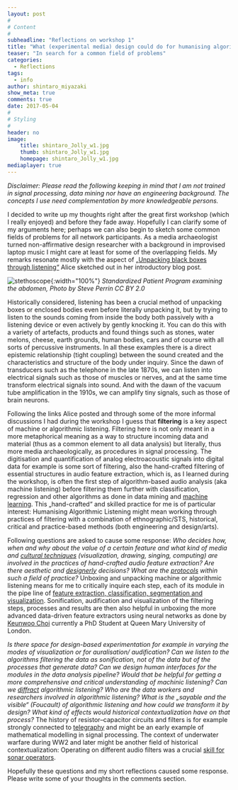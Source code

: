 ```yaml
---
layout: post
#
# Content
#
subheadline: "Reflections on workshop 1"
title: "What (experimental media) design could do for humanising algorithmic listening"
teaser: "In search for a common field of problems"
categories:
  - Reflections
tags:
  - info
author: shintaro_miyazaki
show_meta: true
comments: true
date: 2017-05-04
#
# Styling
#
header: no
image:
    title: shintaro_Jolly_w1.jpg
    thumb: shintaro_Jolly_w1.jpg
    homepage: shintaro_Jolly_w1.jpg
mediaplayer: true
---
```


*Disclaimer: Please read the following keeping in mind that I am not trained in signal processing, data mining nor have an engineering background. The concepts I use need complementation by more knowledgeable persons.*

I decided to write up my thoughts right after the great first workshop (which I really enjoyed) and before they fade away. Hopefully I can clarify some of my arguments here; perhaps we can also begin to sketch some common fields of problems for all network participants. As a media archaeologist turned non-affirmative design researcher with a background in improvised laptop music I might care at least for some of the overlapping fields. My remarks resonate mostly with the aspect of [„Unpacking black boxes through listening“](http://www.algorithmiclistening.org/introductions/distantlistening/) Alice sketched out in her introductory blog post.

![stethoscope](https://upload.wikimedia.org/wikipedia/commons/6/6d/Standardized-Patient-Program-examining-t_he-abdomen.jpg){:width="100%"}   *Standardized Patient Program examining the abdomen, Photo by Steve Perrin CC BY 2.0*


Historically considered, listening has been a crucial method of unpacking boxes or enclosed bodies even before literally unpacking it, but by trying to listen to the sounds coming from inside the body both passively with a listening device or even actively by gently knocking it. You can do this with a variety of artefacts, products and found things such as stones, water melons, cheese, earth grounds, human bodies, cars and of course with all sorts of percussive instruments. In all these examples there is a direct epistemic relationship (tight coupling) between the sound created and the characteristics and structure of the body under inquiry. Since the dawn of transducers such as the telephone in the late 1870s, we can listen into electrical signals such as those of muscles or nerves, and at the same time transform electrical signals into sound. And with the dawn of the vacuum tube amplification in the 1910s, we can amplify tiny signals, such as those of brain neurons.

Following the links Alice posted and through some of the more informal discussions I had during the workshop I guess that **filtering** is a key aspect of machine or algorithmic listening. Filtering here is not only meant in a more metaphorical meaning as a way to structure incoming data and material (thus as a common element to all data analysis) but  literally, thus more media archaeologically, as procedures in signal processing. The digitisation and quantification of analog electroacoustic signals into digital data for example is some sort of filtering, also the hand-crafted filtering of essential structures in audio feature extraction, which is, as I learned during the workshop, is often the first step of algorithm-based audio analysis (aka machine listening) before filtering them further with classification, regression and other algorithms as done in data mining and [machine learning](https://en.wikipedia.org/wiki/Machine_learning). This „hand-crafted“ and skilled practice for me is of particular interest: Humanising Algorithmic Listening might mean working through practices of filtering with a combination of ethnographic/STS, historical, critical and practice-based methods (both engineering and design/arts).

Following questions are asked to cause some response: *Who decides how, when and why about the value of a certain feature and what kind of media and [cultural techniques](https://monoskop.org/Cultural_techniques) (visualization, drawing, singing, computing) are involved in the practices of hand-crafted audio feature extraction? Are there aesthetic and [designerly](http://oro.open.ac.uk/39253/) decisions? What are the [protocols](https://mitpress.mit.edu/books/protocol) within such a field of practice?* Unboxing and unpacking machine or algorithmic listening means for me to critically inquire each step, each of its module in the pipe line of [feature extraction, classification, segmentation and visualization](https://github.com/tyiannak/pyAudioAnalysis/wiki). Sonification, audification and visualization of the filtering steps, processes and results are then also helpful in unboxing the more advanced data-driven feature extractors using neural networks as done by [Keunwoo Choi](https://keunwoochoi.wordpress.com/2016/03/23/what-cnns-see-when-cnns-see-spectrograms/) currently a PhD Student at Queen Mary University of London.

*Is there space for design-based experimentation for example in varying the modes of visualization or for auralisation/ audification? Can we listen to the algorithms filtering the data as sonification, not of the data but of the processes that generate data? Can we design human interfaces for the modules in the data analysis pipeline? Would that be helpful for getting a more comprehensive and critical understanding of machinic listening? Can we [diffract](http://newmaterialism.eu/almanac/d/diffraction) algorithmic listening? Who are the data workers and researchers involved in algorithmic listening? What is the „sayable and the visible“ (Foucault) of algorithmic listening and how could we transform it by design? What kind of effects would historical contextualization have on that process?* The history of resistor–capacitor circuits and filters is for example strongly connected to [telegraphy](https://en.wikipedia.org/wiki/Telegrapher%27s_equations) and might be an early example of mathematical modelling in signal processing. The context of underwater warfare during WW2 and later might be another field of historical contextualization: Operating on different audio filters was a crucial [skill for sonar operators](https://maritime.org/doc/fleetsub/sonar/chap4.htm#4A).

Hopefully these questions and my short reflections caused some response. Please write some of your thoughts in the comments section.
